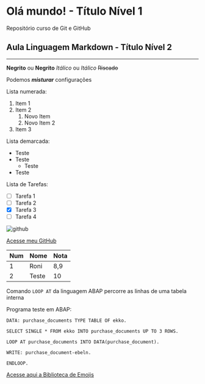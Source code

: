 # Olá mundo! - Título Nível 1
 Repositório curso de Git e GitHub
 
 ## Aula Linguagem Markdown - Título Nível 2
 ***
 __Negrito__ ou **Negrito**
 _Itálico_ ou _Itálico_
 ~~Riscado~~
 
 Podemos __*misturar*__ configurações
 
 Lista numerada:
 1. Item 1
 2. Item 2
    1. Novo Item
    1. Novo Item 2
 200. Item 3

Lista demarcada:
* Teste
* Teste
  * Teste
* Teste

Lista de Tarefas:

- [ ] Tarefa 1
- [ ] Tarefa 2
- [x] Tarefa 3
- [ ] Tarefa 4

![github](https://user-images.githubusercontent.com/118119654/221390637-2391c926-22fe-4ee2-8210-710bb43d04e6.jpg)

[Acesse meu GitHub](https://github.com/rrodrigues22)

Num | Nome | Nota
---|---|---
1 | Roni | 8,9
2 | Teste | 10

Comando `LOOP AT` da linguagem ABAP percorre as linhas de uma tabela interna

Programa teste em ABAP:
```
DATA: purchase_documents TYPE TABLE OF ekko.

SELECT SINGLE * FROM ekko INTO purchase_documents UP TO 3 ROWS.

LOOP AT purchase_documents INTO DATA(purchase_document).

WRITE: purchase_document-ebeln.

ENDLOOP.
```

[Acesse aqui a Biblioteca de Emojis]([https://github.com/rrodrigues22](https://emojipedia.org/))

